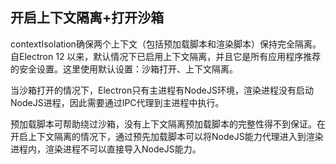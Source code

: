 ## 开启上下文隔离+打开沙箱
contextIsolation确保两个上下文（包括预加载脚本和渲染脚本）保持完全隔离。自Electron 12 以来，默认情况下已启用上下文隔离，并且它是所有应用程序推荐的安全设置。这里使用默认设置：沙箱打开、上下文隔离。

当沙箱打开的情况下，Electron只有主进程有NodeJS环境，渲染进程没有启动NodeJS进程，因此需要通过IPC代理到主进程中执行。 

预加载脚本可帮助绕过沙箱，没有上下文隔离预加载脚本的完整性得不到保证。在开启上下文隔离的情况下，通过预先加载脚本可以将NodeJS能力代理进入到渲染进程内，渲染进程不可以直接导入NodeJS能力。